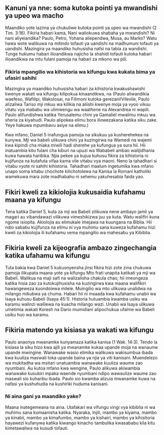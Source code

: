 ## Kanuni ya nne: soma kutoka pointi ya mwandishi ya upeo wa macho

Maandiko yote lazima ya chukuliwe kutoka pointi ya upeo wa mwandishi (2 Tim. 3:16). Fikiria habari kama, Nani waliokuwa shabaha ya mwandishi? Ni nani aliyeiandika? Paulo, Petro, Yohana aliependwa, Musa, au Marko? Watu hawa wote walikuwa na mitindo tofauti ya uandishi na madhumuni tofauti ya uandishi. Mazingira ya maandiko huhusisha nafsi na tabia za wandishi. Tunge hukumu habari ilioandikwa najicho la shahidi tofauti kutoka habari ilioandikwa na mtu fulani pamoja na habari za mkono wa pili.

### Fikiria mpangilio wa kihistoria wa kifungu kwa kukata bima ya ufasiri sahihi

Mazingira ya maandiko huhusisha habari za kihistoria kwakushawishi kwenye wakati wa kifungu kilipokua kinaandikwa, na (Paulo aliwandikia waefeso, Wafilipi, Wakolosai, na Filimoni kutoka gerezani!Vilevile, Paulo alizaliwa Tariso mji mkuu wa kilikia na aliishi kwenye moja ya vyoo vikuu vitatu vya mababu wa ulimwengu wa waathene na Alexandrea ni wapili. Paulo alifundishwa katika Yerusalemu chini ya Gamaliel mwalimu mkuu wa sheria za kiyahudi. Paulo alipokea elimu bora iliowezakana katika siku zake. Yeye hakuwa mpumbavu asiye na elimu.)

Kwa mfano, Daniel 5 inafungua pamoja na sikukuu ya kusherehekea na kunywa. Mji wa babeli ulikuwa chini ya kuzingirwa na Wamedi na wajemi kwa kipindi cha miaka miwili hadi sherehe ya kufungua ya sura hii. Hii inatuambia kitu fulani cha kiburi na upuzi wa Wababeli ambao walijidhania kuwa hawata haribika. Njia pekee ya kujua kuhusu fikira za kihistoria ni kujifunza na kutafuta vifaa kama vile vitabu vya maoni. Neno la tahadhari si vitabu vyote ni sahihi kihistoria. Tahadhari maalum ingetumika kwa mfano unapo soma kitabu chochote kilichotolewa na Kanisa la Romani katholiki wamekuwa mara zote madhabahu ni sehemu yakuhesabia faida yao.

## Fikiri kweli za kikiolojia kukusaidia kufahamu maana ya kifungu

Tena katika Daniel 5, kuta za mji wa Babeli zilikuwa nene ambayo jamii ya magari au vibandawazi vilikuwa vimeshikizwa juu ya kuta. Watu walifiri kuna ngome isiopita. Akiolojia au elimukale imejawa na kuungana na Biblia. Hii ndio sababu kujifunza na elimu ni vya muhimu sana kuweza kufahamu hizi kweli za kikiolojia ili kufahamu vema mpangilio wa mahesabu ya Kibiblia.

## Fikiria kweli za kijeografia ambazo zingechangia katika ufahamu wa kifungu

Tuta bakia kwa Daniel 5 kukuonyensha jinsi fikira hizi zote zina chukuwa pamoja ilikupata maana yote ya kifungu Mto frati unapita katikati ya mji wa Babeli. Walikua na maji safi na walizalisha chakula chao; hii imeongeza katika hisia zao za kutokujihusisha na kuzingirwa kwa maana walifikiri hawangeweza kuondolewa milele. Muingilio wa mto ulikuwa unalidwa na milango mikubwa ya chuma. Habari hii ni msaada kwa kufahamu unabii wa Isaya kuhusu Babeli (Isaya 45:1). Historia hutuambia kwamba usiku wa karamu walinzi walilewa na kuacha milango wazi. Unabii wa Isaya ulikuwa umetimia wakati Koresh na Dario mumidiani alipochukua ufalme wa Babeli usiku huo wa karamu.

## Fikiria matendo ya kisiasa ya wakati wa kifungu

Paulo anaonya mwanamke kunyamaza katika kanisa (1 Wak. 14:3). Tendo la kisiasa la siku hizo kwa ajili ya mwanamke kukaa upande moja na wanaume upande mwingine. Wanawake wasio elimika walikuwa wakisumbua ibada kwa kuuliza maswali toka upande baina ya njia ya viti kanisani. Muendelezo wa mukitadha wa msitari unatuambia wanawake kuuliza waume zao nyumbani. Au kutoa mfano kwa wengine, Paulo alikuwa akiwambia wanawake kusubiri mpaka waende nyumbani ndipo wawaulize waume zao maswali sio kuharibu ibada. Paulo sio kwamba alizuia mwanamke kuwa na nafasi ya kushuhudia na kushiriki huduma kanisani.

### Ni aina gani ya maandiko yake?

Maana inategemeana na aina. Utafakari wa vifungu vingi vya kibiblia ni wa muhimu sana kumaanisha katika. Nyaraka, Injili, mambo ya kiyama, mambo ya kinabii, mambo ya kimafumbo, mambo ya kishairi, mambo ya kihisitoria hayawezi kufanywa katika kiwango kinacho tambulika kwasababu kila kitu kimetawaliwa na kusudi tofauti.

